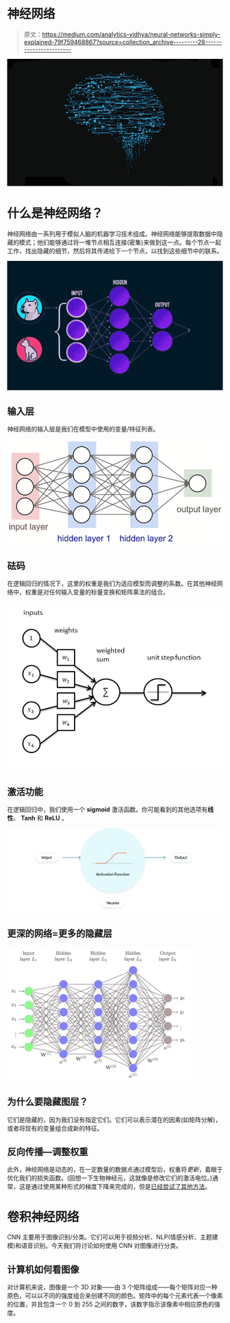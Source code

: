 # 神经网络

> 原文：<https://medium.com/analytics-vidhya/neural-networks-simply-explained-79f759468867?source=collection_archive---------28----------------------->

![](img/232b6a856af5d099714d61833a20cd62.png)

# 什么是神经网络？

神经网络由一系列用于模拟人脑的机器学习技术组成。神经网络能够提取数据中隐藏的模式；他们能够通过将一堆节点相互连接(密集)来做到这一点。每个节点一起工作，找出隐藏的细节，然后将其传递给下一个节点，以找到这些细节中的联系。

![](img/3da5c927411f5ea3f4095e9b9524b4d6.png)

## 输入层

神经网络的输入层是我们在模型中使用的变量/特征列表。

![](img/74d5d0febb7f83c7ae9b98aeca6d6a5a.png)

## 砝码

在逻辑回归的情况下，这里的权重是我们为适应模型而调整的系数。在其他神经网络中，权重是对任何输入变量的标量变换和矩阵乘法的组合。

![](img/d96f504bfa7053e2bc07493358620beb.png)

## 激活功能

在逻辑回归中，我们使用一个 **sigmoid** 激活函数。你可能看到的其他选项有**线性**、 **Tanh** 和 **ReLU** 。

![](img/653ba35c81649419ba67a5042a578c16.png)

## 更深的网络=更多的隐藏层

![](img/1cbccd804635fe6c262b66ccd8dee329.png)

## 为什么要隐藏图层？

它们是隐藏的，因为我们没有指定它们。它们可以表示潜在的因素(如矩阵分解)，或者将现有的变量组合成新的特征。

## 反向传播—调整权重

此外，神经网络是动态的，在一定数量的数据点通过模型后，权重将*更新*，着眼于优化我们的损失函数。(回想一下生物神经元，这就像是修改它们的激活电位。)通常，这是通过使用某种形式的梯度下降来完成的，但是[已经尝试了其他方法](https://arxiv.org/abs/1605.02026)。

# 卷积神经网络

CNN 主要用于图像识别/分类。它们可以用于视频分析、NLP(情感分析、主题建模)和语音识别。今天我们将讨论如何使用 CNN 对图像进行分类。

## 计算机如何看图像

对计算机来说，图像是一个 3D 对象——由 3 个矩阵组成——每个矩阵对应一种原色，可以以不同的强度组合来创建不同的颜色。矩阵中的每个元素代表一个像素的位置，并且包含一个 0 到 255 之间的数字，该数字指示该像素中相应原色的强度。